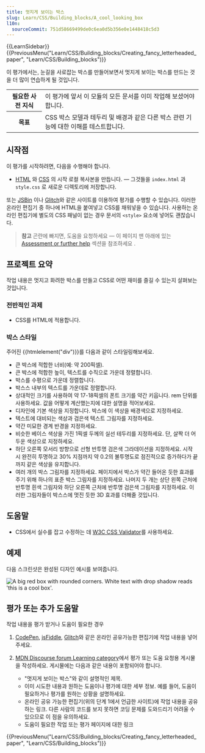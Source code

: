 ```yaml
---
title: 멋지게 보이는 박스
slug: Learn/CSS/Building_blocks/A_cool_looking_box
l10n:
  sourceCommit: 751d58669499de0c6ea0d5b356e0e1448418c5d3
---
```


{{LearnSidebar}}
{{PreviousMenu("Learn/CSS/Building_blocks/Creating_fancy_letterheaded_paper", "Learn/CSS/Building_blocks")}}

이 평가에서는, 눈길을 사로잡는 박스를 만들어보면서 멋지게 보이는 박스를 만드는 것을 더 많이 연습하게 될 것입니다.

<table>
  <tbody>
    <tr>
      <th scope="row">필요한 사전 지식</th>
      <td>
        이 평가에 앞서 이 모듈의 모든 문서를 이미 작업해 보셨어야 합니다.
      </td>
    </tr>
    <tr>
      <th scope="row">목표</th>
      <td>
       CSS 박스 모델과 테두리 및 배경과 같은 다른 박스 관련 기능에 대한 이해를 테스트합니다.
      </td>
    </tr>
  </tbody>
</table>

## 시작점

이 평가를 시작하려면, 다음을 수행해야 합니다.

- [HTML](https://github.com/mdn/learning-area/blob/main/css/styling-boxes/cool-information-box-start/index.html) 와 [CSS](https://github.com/mdn/learning-area/blob/main/css/styling-boxes/cool-information-box-start/style.css) 의 시작 로컬 복사본을 만듭니다. — 그것들을 `index.html` 과 `style.css` 로 새로운 디렉토리에 저장합니다.

또는 [JSBin](https://jsbin.com/) 이나 [Glitch](https://glitch.com/)와 같은 사이트를 이용하여 평가를 수행할 수 있습니다. 이러한 온라인 편집기 중 하나에 HTML을 붙여넣고 CSS를 채워넣을 수 있습니다. 사용하는 온라인 편집기에 별도의 CSS 패널이 없는 경우 문서의 `<style>` 요소에 넣어도 괜찮습니다.

> **참고** 곤란에 빠지면, 도움을 요청하세요 — 이 페이지 맨 아래에 있는 [Assessment or further help](#assessment_or_further_help) 섹션을 참조하세요 .

## 프로젝트 요약

작업 내용은 멋지고 화려한 박스를 만들고 CSS로 어떤 재미를 즐길 수 있는지 살펴보는 것입니다.

### 전반적인 과제

- CSS를 HTML에 적용합니다.

### 박스 스타일

주어진 {{htmlelement("div")}}를 다음과 같이 스타일링해보세요.

- 큰 박스에 적합한 너비(예: 약 200픽셀).
- 큰 박스에 적합한 높이, 텍스트를 수직으로 가운데 정렬합니다.
- 박스를 수평으로 가운데 정렬합니다.
- 박스스 내부의 텍스트를 가운데로 정렬합니다.
- 상대적인 크기를 사용하여 약 17-18픽셀의 폰트 크기를 약간 키웁니다. rem 단위를 사용하세요. 값을 어떻게 계산했는지에 대한 설명을 적어보세요.
- 디자인에 기본 색상을 지정합니다. 박스에 이 색상을 배경색으로 지정하세요.
- 텍스트에 대비되는 색상과 검은색 텍스트 그림자를 지정하세요.
- 약간 미묘한 경계 반경을 지정하세요.
- 비슷한 베이스 색상을 가진 1픽셀 두께의 실선 테두리를 지정하세요. 단, 살짝 더 어두운 색상으로 지정하세요.
- 하단 오른쪽 모서리 방향으로 선형 반투명 검은색 그라데이션을 지정하세요. 시작 시 완전히 투명하고 30% 지점까지 약 0.2의 불투명도로 점진적으로 증가하다가 끝까지 같은 색상을 유지합니다.
- 여러 개의 박스 그림자를 지정하세요. 페이지에서 박스가 약간 들어온 듯한 효과를 주기 위해 하나의 표준 박스 그림자를 지정하세요. 나머지 두 개는 상단 왼쪽 근처에 반투명 흰색 그림자와 하단 오른쪽 근처에 반투명 검은색 그림자를 지정하세요. 이러한 그림자들이 박스스에 멋진 듯한 3D 효과를 더해줄 것입니다.

## 도움말

- CSS에서 실수를 잡고 수정하는 데 [W3C CSS Validator](https://jigsaw.w3.org/css-validator/)를 사용하세요.

## 예제

다음 스크린샷은 완성된 디자인 예시를 보여줍니다.

![A big red box with rounded corners. White text with drop shadow reads 'this is a cool box'.](fancy-box2.png)

## 평가 또는 추가 도움말

작업 내용을 평가 받거나 도움이 필요한 경우

1. [CodePen](https://codepen.io/), [jsFiddle](https://jsfiddle.net/), [Glitch](https://glitch.com/)와 같은 온라인 공유가능한 편집기에 작업 내용을 넣어주세요.
2. [MDN Discourse forum Learning category](https://discourse.mozilla.org/c/mdn/learn/250)에서 평가 또는 도움 요청용 게시물을 작성하세요. 게시물에는 다음과 같은 내용이 포함되어야 합니다.

   - "멋지게 보이는 박스"와 같이 설명적인 제목.
   - 이미 시도한 내용과 원하는 도움이나 평가에 대한 세부 정보. 예를 들어, 도움이 필요하거나 평가를 원하는 상황을 설명하세요.
   - 온라인 공유 가능한 편집기(위의 단계 1에서 언급한 사이트)에 작업 내용을 공유하는 링크. 다른 사람의 코드를 보지 못하면 코딩 문제를 도와드리기 어려울 수 있으므로 이 점을 유의하세요.
   - 도움이 필요한 작업 또는 평가 페이지에 대한 링크

{{PreviousMenu("Learn/CSS/Building_blocks/Creating_fancy_letterheaded_paper", "Learn/CSS/Building_blocks")}}
